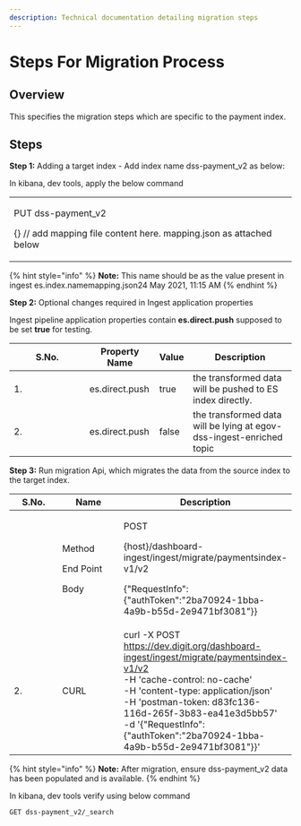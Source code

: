 ```yaml
---
description: Technical documentation detailing migration steps
---
```


# Steps For Migration Process

## Overview

This specifies the migration steps which are specific to the payment index.

## Steps

**Step 1:** Adding a target index - Add index name dss-payment\_v2 as below:

In kibana, dev tools, apply the below command

|                                                                                                     |
| --------------------------------------------------------------------------------------------------- |
| <p>PUT dss-payment_v2</p><p>{} // add mapping file content here. mapping.json as attached below</p> |

{% hint style="info" %}
**Note:** This name should be as the value present in ingest es.index.namemapping.json24 May 2021, 11:15 AM
{% endhint %}

**Step 2:** Optional changes required in Ingest application properties

Ingest pipeline application properties contain **es.direct.push** supposed to be set **true** for testing.

<table><thead><tr><th width="119">S.No.</th><th>Property Name</th><th>Value</th><th>Description</th></tr></thead><tbody><tr><td>1.</td><td>es.direct.push</td><td>true</td><td>the transformed data will be pushed to ES index directly.</td></tr><tr><td>2.</td><td>es.direct.push</td><td>false</td><td>the transformed data will be lying at egov-dss-ingest-enriched topic</td></tr></tbody></table>

**Step 3:** Run migration Api, which migrates the data from the source index to the target index.

<table><thead><tr><th width="123.33333333333331">S.No.</th><th width="159">Name</th><th>Description</th></tr></thead><tbody><tr><td></td><td><p>Method</p><p>End Point</p><p>Body</p></td><td><p>POST</p><p>{host}/dashboard-ingest/ingest/migrate/paymentsindex-v1/v2</p><p>{"RequestInfo":{"authToken":"2ba70924-1bba-4a9b-b55d-2e9471bf3081"}}</p></td></tr><tr><td>2.</td><td>CURL</td><td>curl -X POST<br><a href="https://dev.digit.org/dashboard-ingest/ingest/migrate/paymentsindex-v1/v2">https://dev.digit.org/dashboard-ingest/ingest/migrate/paymentsindex-v1/v2</a><br>-H 'cache-control: no-cache'<br>-H 'content-type: application/json'<br>-H 'postman-token: d83fc136-116d-265f-3b83-ea41e3d5bb57'<br>-d '{"RequestInfo":{"authToken":"2ba70924-1bba-4a9b-b55d-2e9471bf3081"}}'</td></tr></tbody></table>

{% hint style="info" %}
**Note:** After migration, ensure dss-payment\_v2 data has been populated and is available.
{% endhint %}

In kibana, dev tools verify using below command

```
GET dss-payment_v2/_search
```

